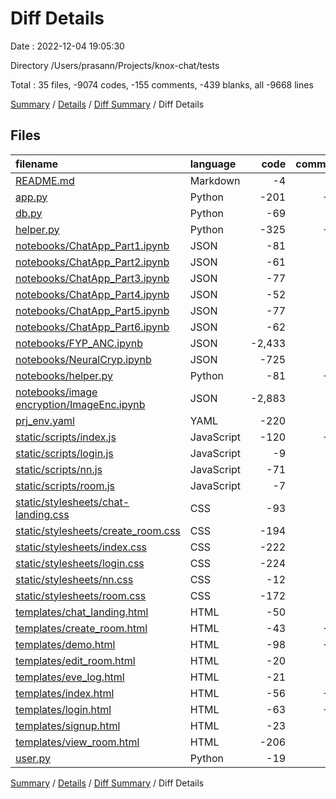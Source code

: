 # Diff Details

Date : 2022-12-04 19:05:30

Directory /Users/prasann/Projects/knox-chat/tests

Total : 35 files,  -9074 codes, -155 comments, -439 blanks, all -9668 lines

[Summary](results.md) / [Details](details.md) / [Diff Summary](diff.md) / Diff Details

## Files
| filename | language | code | comment | blank | total |
| :--- | :--- | ---: | ---: | ---: | ---: |
| [README.md](/README.md) | Markdown | -4 | 0 | -4 | -8 |
| [app.py](/app.py) | Python | -201 | -15 | -47 | -263 |
| [db.py](/db.py) | Python | -69 | -4 | -38 | -111 |
| [helper.py](/helper.py) | Python | -325 | -13 | -74 | -412 |
| [notebooks/ChatApp_Part1.ipynb](/notebooks/ChatApp_Part1.ipynb) | JSON | -81 | 0 | -1 | -82 |
| [notebooks/ChatApp_Part2.ipynb](/notebooks/ChatApp_Part2.ipynb) | JSON | -61 | 0 | -1 | -62 |
| [notebooks/ChatApp_Part3.ipynb](/notebooks/ChatApp_Part3.ipynb) | JSON | -77 | 0 | -1 | -78 |
| [notebooks/ChatApp_Part4.ipynb](/notebooks/ChatApp_Part4.ipynb) | JSON | -52 | 0 | -1 | -53 |
| [notebooks/ChatApp_Part5.ipynb](/notebooks/ChatApp_Part5.ipynb) | JSON | -77 | 0 | -1 | -78 |
| [notebooks/ChatApp_Part6.ipynb](/notebooks/ChatApp_Part6.ipynb) | JSON | -62 | 0 | -1 | -63 |
| [notebooks/FYP_ANC.ipynb](/notebooks/FYP_ANC.ipynb) | JSON | -2,433 | 0 | -1 | -2,434 |
| [notebooks/NeuralCryp.ipynb](/notebooks/NeuralCryp.ipynb) | JSON | -725 | 0 | -1 | -726 |
| [notebooks/helper.py](/notebooks/helper.py) | Python | -81 | -11 | -19 | -111 |
| [notebooks/image encryption/ImageEnc.ipynb](/notebooks/image%20encryption/ImageEnc.ipynb) | JSON | -2,883 | -2 | 0 | -2,885 |
| [prj_env.yaml](/prj_env.yaml) | YAML | -220 | 0 | -1 | -221 |
| [static/scripts/index.js](/static/scripts/index.js) | JavaScript | -120 | -12 | -9 | -141 |
| [static/scripts/login.js](/static/scripts/login.js) | JavaScript | -9 | 0 | -4 | -13 |
| [static/scripts/nn.js](/static/scripts/nn.js) | JavaScript | -71 | -1 | -21 | -93 |
| [static/scripts/room.js](/static/scripts/room.js) | JavaScript | -7 | -2 | -5 | -14 |
| [static/stylesheets/chat-landing.css](/static/stylesheets/chat-landing.css) | CSS | -93 | 0 | -16 | -109 |
| [static/stylesheets/create_room.css](/static/stylesheets/create_room.css) | CSS | -194 | -9 | -43 | -246 |
| [static/stylesheets/index.css](/static/stylesheets/index.css) | CSS | -222 | 0 | -17 | -239 |
| [static/stylesheets/login.css](/static/stylesheets/login.css) | CSS | -224 | -5 | -34 | -263 |
| [static/stylesheets/nn.css](/static/stylesheets/nn.css) | CSS | -12 | 0 | -1 | -13 |
| [static/stylesheets/room.css](/static/stylesheets/room.css) | CSS | -172 | -1 | -12 | -185 |
| [templates/chat_landing.html](/templates/chat_landing.html) | HTML | -50 | -2 | -4 | -56 |
| [templates/create_room.html](/templates/create_room.html) | HTML | -43 | -22 | -14 | -79 |
| [templates/demo.html](/templates/demo.html) | HTML | -98 | -11 | -15 | -124 |
| [templates/edit_room.html](/templates/edit_room.html) | HTML | -20 | 0 | 0 | -20 |
| [templates/eve_log.html](/templates/eve_log.html) | HTML | -21 | 0 | -4 | -25 |
| [templates/index.html](/templates/index.html) | HTML | -56 | -23 | -6 | -85 |
| [templates/login.html](/templates/login.html) | HTML | -63 | -22 | -12 | -97 |
| [templates/signup.html](/templates/signup.html) | HTML | -23 | 0 | 0 | -23 |
| [templates/view_room.html](/templates/view_room.html) | HTML | -206 | 0 | -22 | -228 |
| [user.py](/user.py) | Python | -19 | 0 | -9 | -28 |

[Summary](results.md) / [Details](details.md) / [Diff Summary](diff.md) / Diff Details